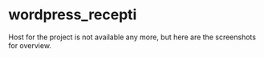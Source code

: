 # wordpress_recepti

Host for the project is not available any more, but here are the screenshots for overview.
